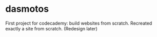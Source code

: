 # dasmotos
First project for codecademy: build websites from scratch. Recreated exactly a site from scratch. (Redesign later)
